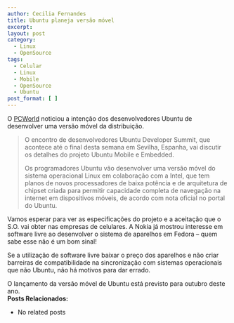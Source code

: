 ```yaml
---
author: Cecilia Fernandes
title: Ubuntu planeja versão móvel
excerpt:
layout: post
category:
  - Linux
  - OpenSource
tags:
  - Celular
  - Linux
  - Mobile
  - OpenSource
  - Ubuntu
post_format: [ ]
---
```

O [PCWorld][1] noticiou a intenção dos desenvolvedores Ubuntu de desenvolver uma versão móvel da distribuição.

> O encontro de desenvolvedores Ubuntu Developer Summit, que acontece até o final desta semana em Sevilha, Espanha, vai discutir os detalhes do projeto Ubuntu Mobile e Embedded.
> 
> Os programadores Ubuntu vão desenvolver uma versão móvel do sistema operacional Linux em colaboração com a Intel, que tem planos de novos processadores de baixa potência e de arquitetura de chipset criada para permitir capacidade completa de navegação na internet em dispositivos móveis, de acordo com nota oficial no portal do Ubuntu.

Vamos esperar para ver as especificações do projeto e a aceitação que o S.O. vai obter nas empresas de celulares. A Nokia já mostrou interesse em software livre ao desenvolver o sistema de aparelhos em Fedora – quem sabe esse não é um bom sinal!

Se a utilização de software livre baixar o preço dos aparelhos e não criar barreiras de compatibilidade na sincronização com sistemas operacionais que não Ubuntu, não há motivos para dar errado.

O lançamento da versão móvel de Ubuntu está previsto para outubro deste ano.  
**Posts Relacionados:** 
*   No related posts












 [1]: http://pcworld.uol.com.br/noticias/2007/05/08/idgnoticia.2007-05-08.2072179675





